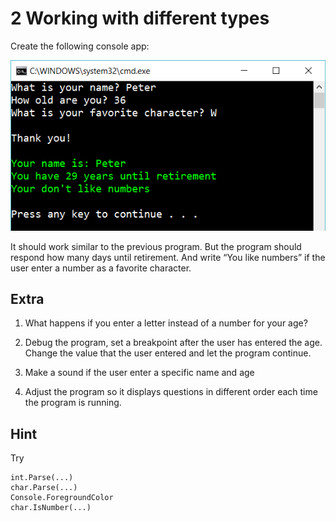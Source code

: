 ﻿# 2 Working with different types

Create the following console app:

![File2](2.png)

It should work similar to the previous program. But the program should respond how many days until retirement. And write “You like numbers” if the user enter a number as a favorite character.

## Extra

1. What happens if you enter a letter instead of a number for your age?

2. Debug the program, set a breakpoint after the user has entered the age. Change the value that the user entered and let the program continue.

3. Make a sound if the user enter a specific name and age

4. Adjust the program so it displays questions in different order each time the program is running.

## Hint

Try

    int.Parse(...)
    char.Parse(...)
    Console.ForegroundColor
    char.IsNumber(...)
